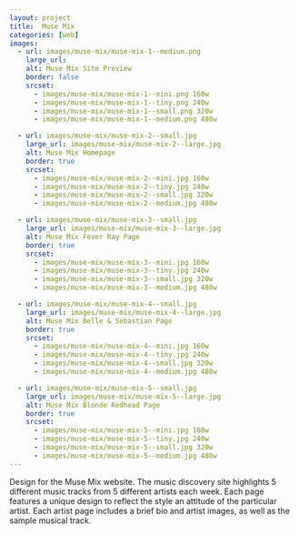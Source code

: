 ```yaml
---
layout: project
title:  Muse Mix
categories: [web]
images:
  - url: images/muse-mix/muse-mix-1--medium.png
    large_url:
    alt: Muse Mix Site Preview
    border: false
    srcset:
      - images/muse-mix/muse-mix-1--mini.png 160w
      - images/muse-mix/muse-mix-1--tiny.png 240w
      - images/muse-mix/muse-mix-1--small.png 320w
      - images/muse-mix/muse-mix-1--medium.png 480w

  - url: images/muse-mix/muse-mix-2--small.jpg
    large_url: images/muse-mix/muse-mix-2--large.jpg
    alt: Muse Mix Homepage
    border: true
    srcset:
      - images/muse-mix/muse-mix-2--mini.jpg 160w
      - images/muse-mix/muse-mix-2--tiny.jpg 240w
      - images/muse-mix/muse-mix-2--small.jpg 320w
      - images/muse-mix/muse-mix-2--medium.jpg 480w

  - url: images/muse-mix/muse-mix-3--small.jpg
    large_url: images/muse-mix/muse-mix-3--large.jpg
    alt: Muse Mix Fever Ray Page
    border: true
    srcset:
      - images/muse-mix/muse-mix-3--mini.jpg 160w
      - images/muse-mix/muse-mix-3--tiny.jpg 240w
      - images/muse-mix/muse-mix-3--small.jpg 320w
      - images/muse-mix/muse-mix-3--medium.jpg 480w

  - url: images/muse-mix/muse-mix-4--small.jpg
    large_url: images/muse-mix/muse-mix-4--large.jpg
    alt: Muse Mix Belle & Sebastian Page
    border: true
    srcset:
      - images/muse-mix/muse-mix-4--mini.jpg 160w
      - images/muse-mix/muse-mix-4--tiny.jpg 240w
      - images/muse-mix/muse-mix-4--small.jpg 320w
      - images/muse-mix/muse-mix-4--medium.jpg 480w

  - url: images/muse-mix/muse-mix-5--small.jpg
    large_url: images/muse-mix/muse-mix-5--large.jpg
    alt: Muse Mix Blonde Redhead Page
    border: true
    srcset:
      - images/muse-mix/muse-mix-5--mini.jpg 160w
      - images/muse-mix/muse-mix-5--tiny.jpg 240w
      - images/muse-mix/muse-mix-5--small.jpg 320w
      - images/muse-mix/muse-mix-5--medium.jpg 480w
---
```


Design for the Muse Mix website. The music discovery site highlights 5 different music tracks from 5 different artists each week. Each page features a unique design to reflect the style an attitude of the particular artist. Each artist page includes a brief bio and artist images, as well as the sample musical track.

